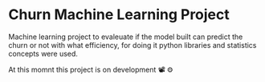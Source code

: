 # Churn Machine Learning Project

Machine learning project to evaleuate if the model built can predict the churn or not with what efficiency, for doing it python libraries and statistics concepts were used.

At this momnt this project is on development 📽 ⚙

